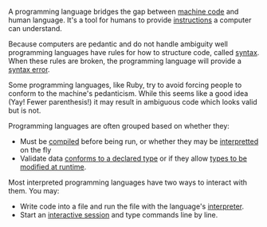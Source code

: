 A programming language bridges the gap between [machine code](/machine-code)
and human language. It's a tool for humans to provide
[instructions](/instruction) a computer can understand.

Because computers are pedantic and do not handle ambiguity well programming
languages have rules for how to structure code, called [syntax](/syntax). When
these rules are broken, the programming language will provide a [syntax
error](/syntax#syntax-error).

Some programming languages, like Ruby, try to avoid forcing people to conform
to the machine's pedanticism. While this seems like a good idea (Yay! Fewer
parenthesis!) it may result in ambiguous code which looks valid but is not.

Programming languages are often grouped based on whether they:
* Must be [compiled](/compiler) before being run, or whether they may be
  [interpretted](/interpreter) on the fly
* Validate data [conforms to a declared type](/strong-typing) or if they allow
  [types to be modified at runtime](/weak-typing).

Most interpreted programming languages have two ways to interact with them. You may:

* Write code into a file and run the file with the language's
  [interpreter](/interpreter).
* Start an [interactive session](/interactive-repl) and type commands line
  by line.
